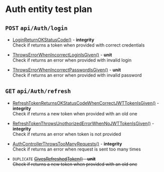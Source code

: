 # Auth entity test plan

## `POST` `api/Auth/login`

- [LoginReturnOKStatusCode()](../Entities/EAuth/AuthController.test.cs) - **integrity**  
  Check if returns a token when provided with correct credentials

- [ThrowsErrorWhenIncorrectLoginIsGiven()](../Entities/EAuth/Queries/LoginQuery.unit.cs) - **unit**  
  Check if returns an error when provided with invalid login

- [ThrowsErrorWhenIncorrectPasswordIsGiven()](../Entities/EAuth/Queries/LoginQuery.unit.cs) - **unit**  
  Check if returns an error when provided with invalid password

## `GET` `api/Auth/refresh`

- [RefreshTokenReturnsOKStatusCodeWhenCorrectJWTTokenIsGiven()](../Entities/EAuth/Queries/RefreshTokenQuery.unit.cs) - **integrity**  
  Check if returns a new token when provided with an old one

- [RefreshTokenThrowsUnothorizedErrorWhenNoJWTTokenIsGiven()](../Entities/EAuth/Queries/RefreshTokenQuery.unit.cs) - **integrity**  
  Check if returns an error when token is not provided

- [AuthControllerThrowsTooManyRequests()](../Entities/EAuth/AuthController.test.cs) - **integrity**  
  Check if returns an error when request is sent too many times

- `DUPLICATE` ~~[GivesRefreshedToken()](../Entities/EAuth/Queries/RefreshTokenQuery.unit.cs) - **unit**  
  Check if returns a new token when provided with an old one~~
